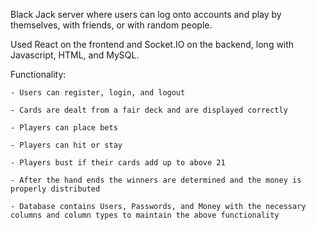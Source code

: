Black Jack server where users can log onto accounts and play by themselves, with friends, or with random people.


Used React on the frontend and Socket.IO on the backend, long with Javascript, HTML, and MySQL.

Functionality:

    - Users can register, login, and logout

    - Cards are dealt from a fair deck and are displayed correctly

    - Players can place bets

    - Players can hit or stay

    - Players bust if their cards add up to above 21

    - After the hand ends the winners are determined and the money is properly distributed

    - Database contains Users, Passwords, and Money with the necessary columns and column types to maintain the above functionality

